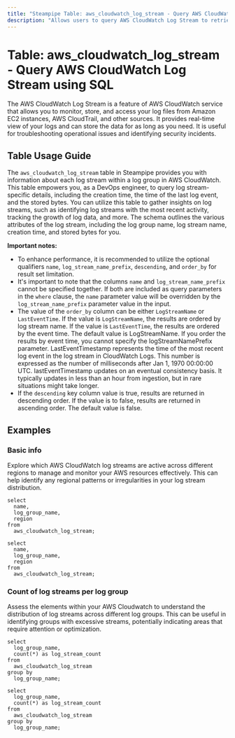 ```yaml
---
title: "Steampipe Table: aws_cloudwatch_log_stream - Query AWS CloudWatch Log Stream using SQL"
description: "Allows users to query AWS CloudWatch Log Stream to retrieve detailed information about each log stream within a log group."
---
```


# Table: aws_cloudwatch_log_stream - Query AWS CloudWatch Log Stream using SQL

The AWS CloudWatch Log Stream is a feature of AWS CloudWatch service that allows you to monitor, store, and access your log files from Amazon EC2 instances, AWS CloudTrail, and other sources. It provides real-time view of your logs and can store the data for as long as you need. It is useful for troubleshooting operational issues and identifying security incidents.

## Table Usage Guide

The `aws_cloudwatch_log_stream` table in Steampipe provides you with information about each log stream within a log group in AWS CloudWatch. This table empowers you, as a DevOps engineer, to query log stream-specific details, including the creation time, the time of the last log event, and the stored bytes. You can utilize this table to gather insights on log streams, such as identifying log streams with the most recent activity, tracking the growth of log data, and more. The schema outlines the various attributes of the log stream, including the log group name, log stream name, creation time, and stored bytes for you.

**Important notes:**
- To enhance performance, it is recommended to utilize the optional qualifiers `name`, `log_stream_name_prefix`, `descending`, and `order_by` for result set limitation.
- It's important to note that the columns `name` and `log_stream_name_prefix` cannot be specified together. If both are included as query parameters in the `where` clause, the `name` parameter value will be overridden by the `log_stream_name_prefix` parameter value in the input.
- The value of the `order_by` column can be either `LogStreamName` or `LastEventTime`. If the value is `LogStreamName`, the results are ordered by log stream name. If the value is `LastEventTime`, the results are ordered by the event time. The default value is LogStreamName. If you order the results by event time, you cannot specify the logStreamNamePrefix parameter. LastEventTimestamp represents the time of the most recent log event in the log stream in CloudWatch Logs. This number is expressed as the number of milliseconds after Jan 1, 1970 00:00:00 UTC. lastEventTimestamp updates on an eventual consistency basis. It typically updates in less than an hour from ingestion, but in rare situations might take longer.
- If the `descending` key column value is true, results are returned in descending order. If the value is to false, results are returned in ascending order. The default value is false.

## Examples

### Basic info
Explore which AWS CloudWatch log streams are active across different regions to manage and monitor your AWS resources effectively. This can help identify any regional patterns or irregularities in your log stream distribution.

```sql+postgres
select
  name,
  log_group_name,
  region
from
  aws_cloudwatch_log_stream;
```

```sql+sqlite
select
  name,
  log_group_name,
  region
from
  aws_cloudwatch_log_stream;
```

### Count of log streams per log group
Assess the elements within your AWS Cloudwatch to understand the distribution of log streams across different log groups. This can be useful in identifying groups with excessive streams, potentially indicating areas that require attention or optimization.

```sql+postgres
select
  log_group_name,
  count(*) as log_stream_count
from
  aws_cloudwatch_log_stream
group by
  log_group_name;
```

```sql+sqlite
select
  log_group_name,
  count(*) as log_stream_count
from
  aws_cloudwatch_log_stream
group by
  log_group_name;
```